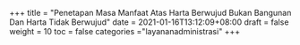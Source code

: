+++
title = "Penetapan Masa Manfaat Atas Harta Berwujud Bukan Bangunan Dan Harta Tidak Berwujud"
date = 2021-01-16T13:12:09+08:00
draft = false
weight = 10
toc = false
categories ="layananadministrasi"
+++
